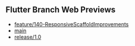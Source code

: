 ## Flutter Branch Web Previews

- [feature/140-ResponsiveScaffoldImprovements](./feature/140-ResponsiveScaffoldImprovements/)
- [main](./main/)
- [release/1.0](./release/1.0/)
